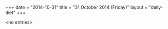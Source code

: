 +++
date = "2014-10-31"
title = "31 October 2014 (Friday)"
layout = "daily-diet"
+++


\<no entries\>


